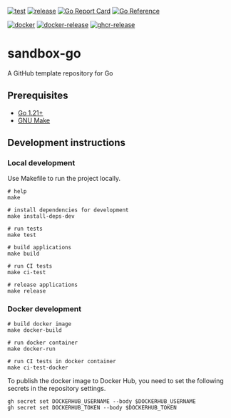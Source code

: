 [![test](https://github.com/ks6088ts-labs/sandbox-go/actions/workflows/test.yaml/badge.svg?branch=main)](https://github.com/ks6088ts-labs/sandbox-go/actions/workflows/test.yaml?query=branch%3Amain)
[![release](https://github.com/ks6088ts-labs/sandbox-go/actions/workflows/release.yaml/badge.svg)](https://github.com/ks6088ts-labs/sandbox-go/actions/workflows/release.yaml)
[![Go Report Card](https://goreportcard.com/badge/github.com/ks6088ts-labs/sandbox-go)](https://goreportcard.com/report/github.com/ks6088ts-labs/sandbox-go)
[![Go Reference](https://pkg.go.dev/badge/github.com/ks6088ts-labs/sandbox-go.svg)](https://pkg.go.dev/github.com/ks6088ts-labs/sandbox-go)

[![docker](https://github.com/ks6088ts-labs/sandbox-go/actions/workflows/docker.yaml/badge.svg?branch=main)](https://github.com/ks6088ts-labs/sandbox-go/actions/workflows/docker.yaml?query=branch%3Amain)
[![docker-release](https://github.com/ks6088ts-labs/sandbox-go/actions/workflows/docker-release.yaml/badge.svg)](https://github.com/ks6088ts-labs/sandbox-go/actions/workflows/docker-release.yaml)
[![ghcr-release](https://github.com/ks6088ts-labs/sandbox-go/actions/workflows/ghcr-release.yaml/badge.svg)](https://github.com/ks6088ts-labs/sandbox-go/actions/workflows/ghcr-release.yaml)

# sandbox-go

A GitHub template repository for Go

## Prerequisites

- [Go 1.21+](https://go.dev/doc/install)
- [GNU Make](https://www.gnu.org/software/make/)

## Development instructions

### Local development

Use Makefile to run the project locally.

```shell
# help
make

# install dependencies for development
make install-deps-dev

# run tests
make test

# build applications
make build

# run CI tests
make ci-test

# release applications
make release
```

### Docker development

```shell
# build docker image
make docker-build

# run docker container
make docker-run

# run CI tests in docker container
make ci-test-docker
```

To publish the docker image to Docker Hub, you need to set the following secrets in the repository settings.

```shell
gh secret set DOCKERHUB_USERNAME --body $DOCKERHUB_USERNAME
gh secret set DOCKERHUB_TOKEN --body $DOCKERHUB_TOKEN
```
